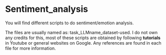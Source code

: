 # Sentiment_analysis

You will find different scripts to do sentiment/emotion analysis.

The files are usually named as: task_LLMname_dataset-used. 
I do not own any credits for this, most of these scripts are obtained by following **tutorials** in Youtube or general websites on Google. Any references are found in each file for more information.



